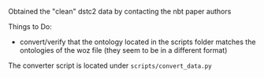Obtained the "clean" dstc2 data by contacting the nbt paper authors

Things to Do:
- convert/verify that the ontology located in the scripts folder matches the ontologies of the woz file (they seem to be in a different format)

The converter script is located under `scripts/convert_data.py`
